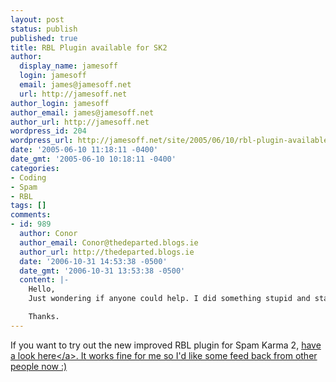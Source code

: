```yaml
---
layout: post
status: publish
published: true
title: RBL Plugin available for SK2
author:
  display_name: jamesoff
  login: jamesoff
  email: james@jamesoff.net
  url: http://jamesoff.net
author_login: jamesoff
author_email: james@jamesoff.net
author_url: http://jamesoff.net
wordpress_id: 204
wordpress_url: http://jamesoff.net/site/2005/06/10/rbl-plugin-available-for-sk2/
date: '2005-06-10 11:18:11 -0400'
date_gmt: '2005-06-10 10:18:11 -0400'
categories:
- Coding
- Spam
- RBL
tags: []
comments:
- id: 989
  author: Conor
  author_email: Conor@thedeparted.blogs.ie
  author_url: http://thedeparted.blogs.ie
  date: '2006-10-31 14:53:38 -0500'
  date_gmt: '2006-10-31 13:53:38 -0500'
  content: |-
    Hello,
    Just wondering if anyone could help. I did something stupid and started my blog using a numerical archive system, and now I&#39;d like to change it so that the post title is part of the URL for SEO reasons. Is there any Wordpress plugins that anyone knows of that could switch it without sending Googlers to invalid pages? Maybe some sort of redirector to the correct page?

    Thanks.
---
```

<p>If you want to try out the new improved RBL plugin for Spam Karma 2, <a href="http:&#47;&#47;www.grooblehonk.co.uk&#47;sk2&#47;rbl-plugin&#47;">have a look here<&#47;a>. It works fine for me so I'd like some feed back from other people now :)</p>
